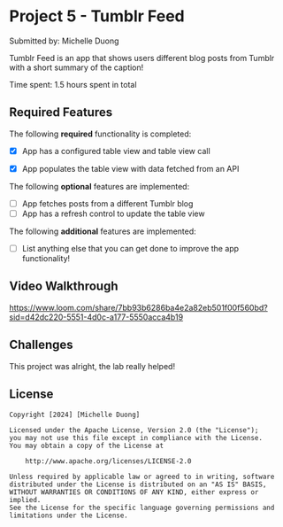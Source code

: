 # Project 5 - Tumblr Feed

Submitted by: Michelle Duong

Tumblr Feed is an app that shows users different blog posts from Tumblr with a short summary of the caption!

Time spent: 1.5 hours spent in total

## Required Features

The following **required** functionality is completed:

- [X] App has a configured table view and table view call
- [X] App populates the table view with data fetched from an API


The following **optional** features are implemented:

- [ ] App fetches posts from a different Tumblr blog
- [ ] App has a refresh control to update the table view

The following **additional** features are implemented:

- [ ] List anything else that you can get done to improve the app functionality!

## Video Walkthrough
https://www.loom.com/share/7bb93b6286ba4e2a82eb501f00f560bd?sid=d42dc220-5551-4d0c-a177-5550acca4b19

## Challenges
This project was alright, the lab really helped!

## License

    Copyright [2024] [Michelle Duong]

    Licensed under the Apache License, Version 2.0 (the "License");
    you may not use this file except in compliance with the License.
    You may obtain a copy of the License at

        http://www.apache.org/licenses/LICENSE-2.0

    Unless required by applicable law or agreed to in writing, software
    distributed under the License is distributed on an "AS IS" BASIS,
    WITHOUT WARRANTIES OR CONDITIONS OF ANY KIND, either express or implied.
    See the License for the specific language governing permissions and
    limitations under the License.

